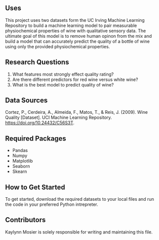 ## Uses
This project uses two datasets form the UC Irving Machine Learning Repository to build a machine learning model to pair measurable physiochemical properties of wine with qualitative sensory data. The ultimate goal of this model is to remove human opinon from the mix and build a model that can accurately predict the quality of a bottle of wine using only the provided physiochemical properties. 
## Research Questions
1. What features most strongly effect quality rating?
2. Are there different predictors for red wine versus white wine?
3. What is the best model to predict quality of wine?
## Data Sources
Cortez, P., Cerdeira, A., Almeida, F., Matos, T., & Reis, J. (2009). Wine Quality [Dataset]. UCI Machine Learning Repository. https://doi.org/10.24432/C56S3T.
## Required Packages
* Pandas
* Numpy
* Matplotlib
* Seaborn
* Skearn
## How to Get Started
To get started, download the required datasets to your local files and run the code in your preferred Python intrepreter.
## Contributors
Kaylynn Mosier is solely responsible for writing and maintaining this file.
